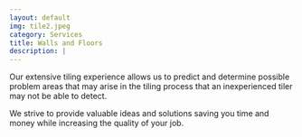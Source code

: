 ```yaml
---
layout: default
img: tile2.jpeg
category: Services
title: Walls and Floors
description: |
---
```

Our extensive tiling experience allows us to predict and determine possible problem areas that may arise in the tiling process that an inexperienced tiler may not be able to detect.

We strive to provide valuable ideas and solutions saving you time and money while increasing the quality of your job.
